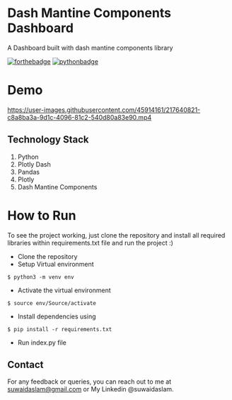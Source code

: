 # Dash Mantine Components Dashboard
A Dashboard built with dash mantine components library

[![forthebadge](https://forthebadge.com/images/badges/built-with-love.svg)](https://forthebadge.com)
[![pythonbadge](https://forthebadge.com/images/badges/made-with-python.svg)](https://forthebadge.com)

# Demo

https://user-images.githubusercontent.com/45914161/217640821-c8a8ba3a-9d1c-4096-81c2-540d80a83e90.mp4

## Technology Stack 

1. Python 
2. Plotly Dash
3. Pandas
4. Plotly
5. Dash Mantine Components

# How to Run

To see the project working, just clone the repository and install all required libraries within requirements.txt file and run the project :)

- Clone the repository
- Setup Virtual environment
```
$ python3 -m venv env
```
- Activate the virtual environment
```
$ source env/Source/activate
```
- Install dependencies using
```
$ pip install -r requirements.txt
```
- Run index.py file

## Contact

For any feedback or queries, you can reach out to me at [suwaidaslam@gmail.com](suwaidaslam@gmail.com) or My Linkedin @suwaidaslam.

